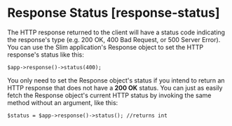 # Response Status [response-status] #

The HTTP response returned to the client will have a status code indicating the response's type (e.g. 200 OK, 400 Bad Request, or 500 Server Error). You can use the Slim application's Response object to set the HTTP response's status like this:

    $app->response()->status(400);

You only need to set the Response object's status if you intend to return an HTTP response that does not have a **200 OK** status. You can just as easily fetch the Response object's current HTTP status by invoking the same method without an argument, like this:

    $status = $app->response()->status(); //returns int